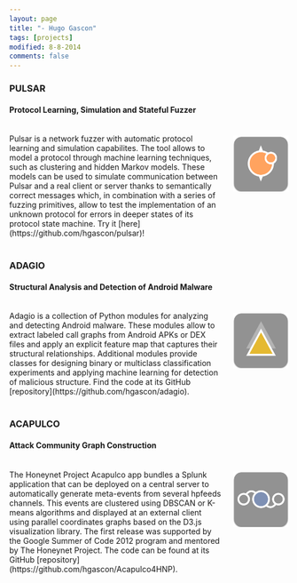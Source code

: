 ```yaml
---
layout: page
title: "- Hugo Gascon"
tags: [projects]
modified: 8-8-2014
comments: false
---
```



### PULSAR

#### Protocol Learning, Simulation and Stateful Fuzzer
<img class="project-img" src="../images/icon_pulsar.png" style="width:100px;height:100x;float:right;margin:0px 0px 90px 20px;padding:20px 0px 0px 0px">
<br>
Pulsar is a network fuzzer with automatic protocol learning and simulation capabilites. The tool allows to model a protocol through machine learning techniques, such as clustering and hidden Markov models. These models can be used to simulate communication between Pulsar and a real client or server thanks to semantically correct messages which, in combination with a series of fuzzing primitives, allow to test the implementation of an unknown protocol for errors in deeper states of its protocol state machine. Try it [here](https://github.com/hgascon/pulsar)!
<br><br>

### ADAGIO

#### Structural Analysis and Detection of Android Malware
<img class="project-img" src="../images/icon_adagio.png" style="width:100px;height:100x;float:right;margin:0px 0px 90px 20px;padding:20px 0px 0px 0px">
<br>
Adagio is a collection of Python modules for analyzing and detecting Android malware. These modules allow to extract labeled call graphs from Android APKs or DEX files and apply an explicit feature map that captures their structural relationships. Additional modules provide classes for designing binary or multiclass classification experiments and applying machine learning for detection of malicious structure. Find the code at its GitHub [repository](https://github.com/hgascon/adagio). 
<br><br>

### ACAPULCO

#### Attack Community Graph Construction
<img class="project-img" src="../images/icon_acapulco.png" style="width:100px;height:100x;float:right;margin:0px 0px 90px 20px;padding:20px 0px 0px 0px">
<br>
The Honeynet Project Acapulco app bundles a Splunk application that can be deployed on a central server to automatically generate meta-events from several hpfeeds channels. This events are clustered using DBSCAN or K-means algorithms and displayed at an external client using parallel coordinates graphs based on the D3.js visualization library. The first release was supported by the Google Summer of Code 2012 program and mentored by The Honeynet Project. The code can be found at its GitHub [repository](https://github.com/hgascon/Acapulco4HNP).
